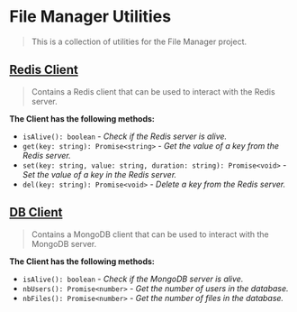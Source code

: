 # File Manager Utilities

> This is a collection of utilities for the File Manager project. 

## [Redis Client](./redis.js)

> Contains a Redis client that can be used to interact with the Redis server.

**The Client has the following methods:**

- `isAlive(): boolean` - _Check if the Redis server is alive._
- `get(key: string): Promise<string>` - _Get the value of a key from the Redis server._
- `set(key: string, value: string, duration: string): Promise<void>` - _Set the value of a key in the Redis server._
- `del(key: string): Promise<void>` - _Delete a key from the Redis server._

## [DB Client](./db.js)

> Contains a MongoDB client that can be used to interact with the MongoDB server.

**The Client has the following methods:**

- `isAlive(): boolean` - _Check if the MongoDB server is alive._
- `nbUsers(): Promise<number>` - _Get the number of users in the database._
- `nbFiles(): Promise<number>` - _Get the number of files in the database._
